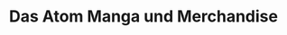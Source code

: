 ---
title: "Das Atom Manga und Merchandise"
url: /schwerin/das-atom-manga-und-merchandise/
shop: Anime
---